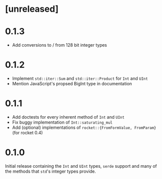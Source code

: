 # [unreleased]

# 0.1.3

* Add conversions to / from 128 bit integer types

# 0.1.2

* Implement `std::iter::Sum` and `std::iter::Product` for `Int` and `UInt`
* Mention JavaScript's propsed BigInt type in documentation

# 0.1.1

* Add doctests for every inherent method of `Int` and `UInt`
* Fix buggy implementation of `Int::saturating_mul`
* Add (optional) implementations of `rocket::{FromFormValue, FromParam}` (for rocket 0.4)

# 0.1.0

Initial release containing the `Int` and `UInt` types, `serde` support and many of the methods that
`std`'s integer types provide.
